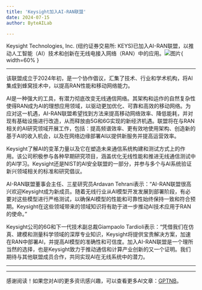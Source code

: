 ```yaml
---
title: 'Keysight加入AI-RAN联盟'
date: 2024-07-15
author: ByteAILab

---
```


Keysight Technologies, Inc. (纽约证券交易所: KEYS)已加入AI-RAN联盟，以推动人工智能（AI）技术和创新在无线电接入网络（RAN）中的应用。![图片](https://ai-techpark.com/wp-content/uploads/2024/07/Keysight-960x540.jpg){ width=60% }

---
该联盟成立于2024年初，是一个协作倡议，汇集了技术、行业和学术机构，将AI集成到蜂窝技术中，以提高RAN性能和移动网络能力。

AI是一种强大的工具，有潜力彻底改变无线通信网络。其架构和运作的自然复杂性使得RAN成为AI的理想应用领域，以驱动更加优化、可靠和高效的移动网络。为应对这一机遇，AI-RAN联盟希望找到方法来提高移动网络效率、降低能耗，并对现有基础设施进行改造，从而释放由5G和6G实现的新经济机遇。联盟将在与RAN相关的AI研究领域开展工作，包括：提高频谱效率、更有效地使用架构、创造新的基于AI的收入机会，以及在网络边缘部署AI以提供新服务并提高运营效率。

Keysight了解AI的变革力量以及它在塑造未来通信系统构建和测试方式上的作用。该公司积极参与各种早期研究项目，涵盖优化无线性能和推进无线通信测试中的AI学习。Keysight还是NIST的AI安全联盟的一部分，并参与多个与AI系统验证新兴领域相关的标准和研究倡议。

AI-RAN联盟董事会主任、三星研究员Ardavan Tehrani表示：“AI-RAN联盟很高兴欢迎Keysight成为新成员。随着无线行业从AI模型开发发展到部署阶段，有必要对这些模型进行严格测试，以确保AI模型的性能和可靠性始终保持一致和符合预期。Keysight在这些领域带来的领域知识将有助于进一步推动AI技术应用于RAN的使命。”

Keysight公司的6G和下一代技术副总裁Giampaolo Tardioli表示：“凭借我们在仿真、建模和测量科学领域的深厚专业知识，Keysight将提供宝贵解决方案，加速在RAN中部署AI，并提高AI模型的准确性和可信度。加入AI-RAN联盟是一个理所当然的选择，也是Keysight致力于推动通信和计算产业创新的又一个证明。我们期待与其他联盟成员合作，共同实现AI在无线系统中的潜力。

      
---
---
感谢阅读！如果您对AI的更多资讯感兴趣，可以查看更多AI文章：[GPTNB](https://gptnb.com)。
